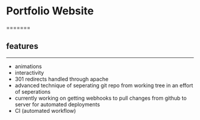 # Portfolio Website 

=======

## features 
-----

* animations 
* interactivity 
* 301 redirects handled through apache 
* advanced technique of seperating git repo from working tree in an effort of seperations
* currently working on getting webhooks to pull changes from github to server for automated deployments
* CI (automated workflow)
